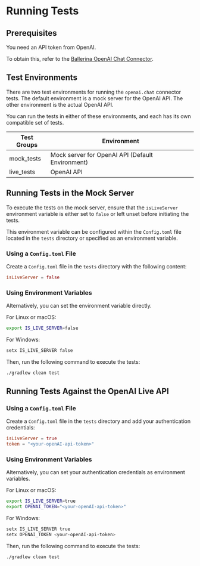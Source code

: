# Running Tests

## Prerequisites

You need an API token from OpenAI.

To obtain this, refer to the [Ballerina OpenAI Chat Connector](https://github.com/ballerina-platform/module-ballerinax-openai.chat/blob/main/ballerina/Module.md).

## Test Environments

There are two test environments for running the `openai.chat` connector tests. The default environment is a mock server for the OpenAI API. The other environment is the actual OpenAI API.

You can run the tests in either of these environments, and each has its own compatible set of tests.

| Test Groups | Environment                                       |
|-------------|---------------------------------------------------|
| mock_tests  | Mock server for OpenAI API (Default Environment)  |
| live_tests  | OpenAI API                                        |

## Running Tests in the Mock Server

To execute the tests on the mock server, ensure that the `isLiveServer` environment variable is either set to `false` or left unset before initiating the tests.

This environment variable can be configured within the `Config.toml` file located in the `tests` directory or specified as an environment variable.

### Using a `Config.toml` File

Create a `Config.toml` file in the `tests` directory with the following content:

```toml
isLiveServer = false
```

### Using Environment Variables

Alternatively, you can set the environment variable directly.

For Linux or macOS:

```bash
export IS_LIVE_SERVER=false
```

For Windows:

```bash
setx IS_LIVE_SERVER false
```

Then, run the following command to execute the tests:

```bash
./gradlew clean test
```

## Running Tests Against the OpenAI Live API

### Using a `Config.toml` File

Create a `Config.toml` file in the `tests` directory and add your authentication credentials:

```toml
isLiveServer = true
token = "<your-openAI-api-token>"
```

### Using Environment Variables

Alternatively, you can set your authentication credentials as environment variables.

For Linux or macOS:

```bash
export IS_LIVE_SERVER=true
export OPENAI_TOKEN="<your-openAI-api-token>"
```

For Windows:

```bash
setx IS_LIVE_SERVER true
setx OPENAI_TOKEN <your-openAI-api-token>
```

Then, run the following command to execute the tests:

```bash
./gradlew clean test
```